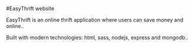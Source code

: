 #EasyThrift website

EasyThrift is an online thrift application where users can save money and online..

Built with modern technologies: html, sass, nodejs, express and mongodb..
